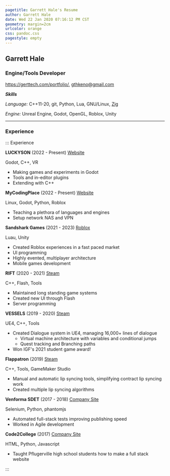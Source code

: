 ```yaml
---
pagetitle: Garrett Hale's Resume
author: Garrett Hale
date: Wed 22 Jan 2020 07:16:12 PM CST
geometry: margin=2cm
urlcolor: orange
css: pandoc.css
pagestyle: empty
---
```


## Garrett Hale

### Engine/Tools Developer

<https://gerttech.com/portfolio/>, <gthkeno@gmail.com>

**_Skills_**

_Language:_ C++11-20, git, Python, Lua, GNU/Linux, [Zig](https://ziglang.org/)

_Engine:_ Unreal Engine, Godot, OpenGL, Roblox, Unity

---

### Experience

::: Experience

**LUCKYSON** (2022 - Present) [Website](https://luckyson.works/)

Godot, C++, VR

- Making games and experiments in Godot
- Tools and in-editor plugins
- Extending with C++


**MyCodingPlace** (2022 - Present) [Website](https://www.mycodingplace.com/)

Linux, Godot, Python, Roblox

- Teaching a plethora of languages and engines
- Setup network NAS and VPN


**Sandshark Games** (2021 - 2023) [Roblox](https://www.roblox.com/groups/5747787/Sand-Shark-Games#!/about)

Luau, Unity

- Created Roblox experiences in a fast paced market
- UI programming
- Highly evented, multiplayer architecture
- Mobile games development


**RIFT** (2020 - 2021) [Steam](https://store.steampowered.com/app/39120/RIFT/)

C++, Flash, Tools

- Maintained long standing game systems
- Created new UI through Flash
- Server programming


**VESSELS** (2019 - 2020) [Steam](https://store.steampowered.com/app/1371330/Vessels/)

UE4, C++, Tools

- Created Dialogue system in UE4, managing 16,000+ lines of dialogue
  - Virtual machine architecture with variables and conditional jumps
  - Quest tracking and Branching paths
- Won IGF's 2021 student game award!


**Flappatron** (2019) [Steam](https://store.steampowered.com/app/1009750/Flappatron/)

C++, Tools, GameMaker Studio

- Manual and automatic lip syncing tools, simplifying contract lip syncing work
- Created multiple lip syncing algorithms


**Venforma SDET** (2017 - 2018) [Company Site](http://www.venforma.com/)

Selenium, Python, phantomjs

- Automated full-stack tests improving publishing speed
- Worked in Agile development


**Code2College** (2017) [Company Site](https://code2college.org/)

HTML, Python, Javascript

- Taught Pflugerville high school students how to make a full stack website

:::
